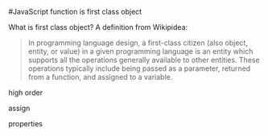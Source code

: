 #JavaScript function is first class object

What is first class object? A definition from Wikipidea:
>In programming language design, a first-class citizen (also object, entity, or value) in a given programming language is an entity which supports all the operations generally available to other entities. These operations typically include being passed as a parameter, returned from a function, and assigned to a variable.

high order

assign

properties
